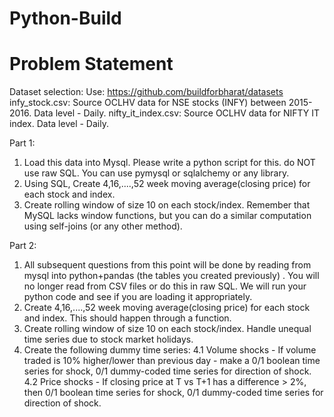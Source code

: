 # Python-Build

# Problem Statement

Dataset selection:
Use: https://github.com/buildforbharat/datasets
infy_stock.csv: Source OCLHV data for NSE stocks (INFY) between 2015-2016. Data level - Daily.
nifty_it_index.csv: Source OCLHV data for NIFTY IT index. Data level - Daily.
 
Part 1:
1. Load this data into Mysql. Please write a python script for this. do NOT use raw SQL. You can use pymysql or sqlalchemy or any library.
2. Using SQL, Create 4,16,....,52 week moving average(closing price) for each stock and index.
3. Create rolling window of size 10 on each stock/index. Remember that MySQL lacks window functions, but you can do a similar computation using self-joins (or any other method).
 
Part 2:
1. All subsequent questions from this point will be done by reading from mysql into python+pandas (the tables you created previously) . You will no longer read from CSV files or do this in raw SQL. We will run your python code and see if you are loading it appropriately.
2. Create 4,16,....,52 week moving average(closing price) for each stock and index. This should happen through a function.
3. Create rolling window of size 10 on each stock/index. Handle unequal time series due to stock market holidays.
4. Create the following dummy time series:
   4.1 Volume shocks - If volume traded is 10% higher/lower than previous day - make a 0/1 boolean time series for shock, 0/1 dummy-coded time series for direction of shock.
   4.2 Price shocks - If closing price at T vs T+1 has a difference > 2%, then 0/1 boolean time series for shock, 0/1 dummy-coded time series for direction of shock.
